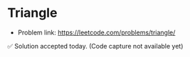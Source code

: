 # Triangle
- Problem link: https://leetcode.com/problems/triangle/

✅ Solution accepted today. (Code capture not available yet)
